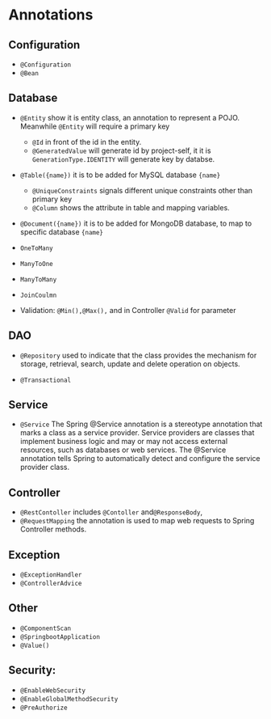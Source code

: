 # Annotations

## Configuration

* `@Configuration`
* `@Bean`


## Database

* `@Entity` show it is entity class, an annotation to represent a POJO. Meanwhile `@Entity` will require a primary key
  * `@Id` in front of the id in the entity. 
  * `@GeneratedValue` will generate id by project-self, it it is `GenerationType.IDENTITY` will generate key by databse. 
* `@Table({name})` it is to be added for MySQL database `{name}`
  * `@UniqueConstraints` signals different unique constraints other than primary key
  * `@Column` shows the attribute in table and mapping variables. 
* `@Document({name})` it is to be added for MongoDB database, to map to specific database `{name}`

* `OneToMany`
* `ManyToOne`
* `ManyToMany`
* `JoinCoulmn`

* Validation: `@Min(),@Max(),` and in Controller `@Valid` for parameter 
## DAO 

* `@Repository` used to indicate that the class provides the mechanism for storage, retrieval, search, update and delete operation on objects.

* `@Transactional`

## Service 

* `@Service` The Spring @Service annotation is a stereotype annotation that marks a class as a service provider. Service providers are classes that implement business logic and may or may not access external resources, such as databases or web services. The @Service annotation tells Spring to automatically detect and configure the service provider class. 

## Controller 

* `@RestContoller` includes `@Contoller` and`@ResponseBody`, 
* `@RequestMapping` the annotation is used to map web requests to Spring Controller methods.

## Exception 

* `@ExceptionHandler`
* `@ControllerAdvice`
  

## Other 

* `@ComponentScan`
* `@SpringbootApplication`
* `@Value()`

## Security: 

* `@EnableWebSecurity`
* `@EnableGlobalMethodSecurity`
* `@PreAuthorize`

